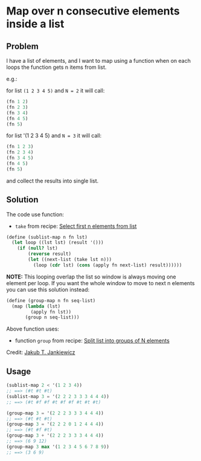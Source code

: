 # Map over n consecutive elements inside a list

## Problem

I have a list of elements, and I want to map using a function when on
each loops the function gets n items from list.

e.g.:

for list `(1 2 3 4 5)` and `N = 2` it will call:

```scheme
(fn 1 2)
(fn 2 3)
(fn 3 4)
(fn 4 5)
(fn 5)
```

for list '(1 2 3 4 5) and `N = 3` it will call:

```scheme
(fn 1 2 3)
(fn 2 3 4)
(fn 3 4 5)
(fn 4 5)
(fn 5)
```

and collect the results into single list.

## Solution

The code use function:
* `take` from recipe: [Select first n elements from list](/select-first-n-elements-from-list/)

```scheme
(define (sublist-map n fn lst)
  (let loop ((lst lst) (result '()))
    (if (null? lst)
        (reverse result)
        (let ((next-list (take lst n)))
          (loop (cdr lst) (cons (apply fn next-list) result))))))
```

**NOTE:** This looping overlap the list so window is always moving one element per loop.
If you want the whole window to move to next n elements you can use this solution instead:

```scheme
(define (group-map n fn seq-list)
  (map (lambda (lst)
         (apply fn lst))
       (group n seq-list)))
```

Above function uses:
* function `group` from recipe: [Split list into groups of N elements](/plit-list-into-groups-of-n-elements/)

Credit: [Jakub T. Jankiewicz](https://jcubic.pl/me)

## Usage

```scheme
(sublist-map 2 < '(1 2 3 4))
;; ==> (#t #t #t)
(sublist-map 3 = '(2 2 2 3 3 3 4 4 4))
;; ==> (#t #f #f #t #f #f #t #t #t)

(group-map 3 = '(2 2 2 3 3 3 4 4 4))
;; ==> (#t #t #t)
(group-map 3 = '(2 2 2 0 1 2 4 4 4))
;; ==> (#t #f #t)
(group-map 3 + '(2 2 2 3 3 3 4 4 4))
;; ==> (6 9 12)
(group-map 3 max '(1 2 3 4 5 6 7 8 9))
;; ==> (3 6 9)
```
